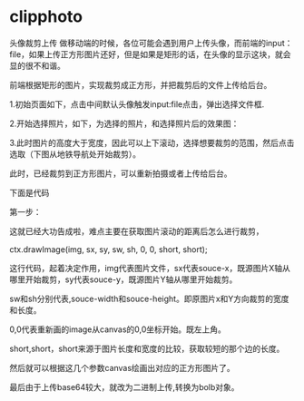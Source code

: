 # clipphoto
头像裁剪上传
做移动端的时候，各位可能会遇到用户上传头像，而前端的input：file，如果上传正方形图片还好，但是如果是矩形的话，在头像的显示这块，就会显的很不和谐。

前端根据矩形的图片，实现裁剪成正方形，并把裁剪后的文件上传给后台。

1.初始页面如下，点击中间默认头像触发input:file点击，弹出选择文件框.





2.开始选择照片，如下，为选择的照片，和选择照片后的效果图：





3.此时图片的高度大于宽度，因此可以上下滚动，选择想要裁剪的范围，然后点击选取（下图从地铁导航处开始裁剪）。





此时，已经裁剪到正方形图片，可以重新拍摄或者上传给后台。

下面是代码


<template>
  <div class="photo-panel">
    <back-btn/>
    <h3 class="tc">头像</h3>

    <div class="photo-box bg-w">
      <div class="license-box">
        <div class="bus-license img-box">
          <img ref="avatar_img" src="@/assets/avater.png" class="avatar" alt="头像" @click="upload('avatar')">
          <input ref="avatar" :accept="accept" type="file" name="" class="hide" @change="setPhoto">
        </div>
        <p v-show="!avatar" class="lh-3 tc ">点击拍摄头像</p>
        <p v-show="avatar" class="lh-3 tc"><span class="f-blue" @click="$refs.avatar.click();currentType='avatar'">重新拍摄 </span> 头像 </p>
      </div>
    </div>

    <div v-show="show_clip_img" class="clip_img_box">
      <div class="shade top_shade"/>
      <div ref="clip_img" class="clip_img">
        <img ref="clip_avatar" :class="avater_width_larger_height? 'w_l_h' : ''" src="@/assets/license2.png" class="clip_avatar" alt="">
      </div>
      <div class="shade bottom_shade">
        <div>
          <div class="cancel_clip clip_btn fl" @click="cancelClip">取消</div>
          <div class="check_clip clip_btn fr" @click="checkClip">选取</div>
        </div>
      </div>
    </div>
    <van-button type="info" size="large" class="upload_btn pdbox mgbox bottom-btn" @click="submit">上传照片</van-button>

  </div>
</template>


第一步：
<script>

 //用户上传图片后触发file:onchange
   setPhoto(e) {
    let _this = this;
    let file = e.target.files[0];
    if (!file) return ''
    //大于6兆，不允许上传
    if (file.size > this.maxSize * 6) {
      this.$toast('图片过大，不能大于6M')
      return;
    }
    if (file.size > this.maxSize * 3) {
      this.ratio = 0.5;
    } else if (file.size > this.maxSize * 4) {
      this.ratio = 0.4;
    }
    Lrz(file, { width: 1024, quality: this.ratio })
      .then((rst) => {
        // 把处理的好的图片给用户看看呗
        // _this.$refs['avatar_img'].src = rst.base64;
        _this.$refs['clip_avatar'].src = rst.base64;
        _this.$nextTick(() => {
          _this.avater_width_larger_height = _this.$refs['clip_avatar'].height < _this.$refs['clip_avatar'].width
        })
        _this.show_clip_img = true;
        return rst;
      }).then((rst) => {
        this[this.currentType] = rst.file;
      })
  },
   checkClip(e) {//滑动图片适合位置后点击选取触发该方法，获取滚动的x和Y的距离传给setPhotoCanvas，以便canvas裁剪。
      let sTop =  this.$refs['clip_img'].scrollTop;
      let sLeft =  this.$refs['clip_img'].scrollLeft;
      this.setPhotoCanvas(sTop, sLeft);
    },
   setPhotoCanvas(sTop, sLeft) {//跟进图片x和Y方向滚动的距离，从而裁剪相应的图片  
      let reader = new FileReader();
      reader.onloadend = (e) => {
        let img = new Image();
        img.onload = () => {
          let w = Math.min(this.maxWidth, img.width);
          let h = img.height * (w / img.width);
          let [sw, sh, short, sx, sy] = [img.width, img.height, 0, 0, 0, 0]
          console.log(document.body.clientWidth)
          if (w < h) {
            short = w;
            sy = (sTop / document.body.clientWidth) * img.width
            sh = sw;
          } else { //w>h
            short = h;
            sx = (sLeft / document.body.clientWidth) * img.height
            sw = sh;
          }
          let canvas = document.createElement('canvas');
          let ctx1 = canvas.getContext('2d');
          // 设置 canvas 的宽度和高度
          canvas.width = short;
          canvas.height = short;
          ctx1.drawImage(img, sx, sy, sw, sh, 0, 0, short, short);
          let base64 = canvas.toDataURL('image/png', this.ratio);
          // 插入到预览区
          debugger;
          console.log(base64);
          this.$refs[this.currentType + '_img'].src  =  base64;
          this.show_clip_img = false;
          this[this.currentType] = this.dataURItoBlob(base64);
          console.log('size-------------------' + this[this.currentType].size)
        };
        img.src = e.target.result;
      }
      reader.readAsDataURL(this[this.currentType]);
    },
    dataURItoBlob: function(dataURI) {/把base64 的图片uri转换成二进制大对象，方便传给后台 
    // convert base64/URLEncoded data component to raw binary data held in a string
      let byteString;
      if (dataURI.split(',')[0].indexOf('base64') >= 0) {
        byteString = atob(dataURI.split(',')[1]);
      } else {
        byteString = unescape(dataURI.split(',')[1]);
      }

      // separate out the mime component
      let mimeString = dataURI.split(',')[0].split(':')[1].split(';')[0];

      // write the bytes of the string to a typed array
      let ia = new Uint8Array(byteString.length);
      for (let i = 0; i < byteString.length; i++) {
        ia[i] = byteString.charCodeAt(i);
      }
      return new Blob([ia], { type: mimeString });
    },
 </script>

这就已经大功告成啦，难点主要在获取图片滚动的距离后怎么进行裁剪，

ctx.drawImage(img, sx, sy, sw, sh, 0, 0, short, short);

这行代码，起着决定作用，img代表图片文件，sx代表souce-x，既源图片X轴从哪里开始裁剪，sy代表souce-y，既源图片Y轴从哪里开始裁剪。

sw和sh分别代表,souce-width和souce-height。即原图片x和Y方向裁剪的宽度和长度。

0,0代表重新画的image从canvas的0,0坐标开始。既左上角。

short,short，short来源于图片长度和宽度的比较，获取较短的那个边的长度。

然后就可以根据这几个参数canvas绘画出对应的正方形图片了。

最后由于上传base64较大，就改为二进制上传,转换为bolb对象。

